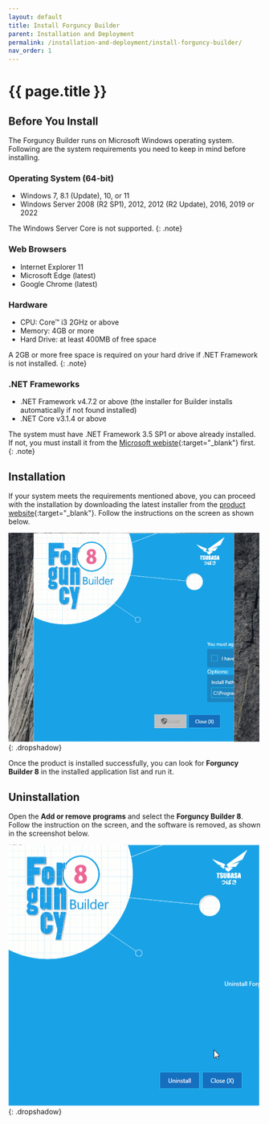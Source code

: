 ```yaml
---
layout: default
title: Install Forguncy Builder
parent: Installation and Deployment
permalink: /installation-and-deployment/install-forguncy-builder/
nav_order: 1
---
```


# {{ page.title }}

## Before You Install
The Forguncy Builder runs on Microsoft Windows operating system. Following are the system requirements you need to keep in mind before installing.

### Operating System (64-bit)
- Windows 7, 8.1 (Update), 10, or 11
- Windows Server 2008 (R2 SP1), 2012, 2012 (R2 Update), 2016, 2019 or 2022

The Windows Server Core is not supported.
{: .note}

### Web Browsers
- Internet Explorer 11
- Microsoft Edge (latest)
- Google Chrome (latest)

### Hardware
- CPU: Core™ i3 2GHz or above
- Memory: 4GB or more
- Hard Drive: at least 400MB of free space

A 2GB or more free space is required on your hard drive if .NET Framework is not installed.
{: .note}

### .NET Frameworks
- .NET Framework v4.7.2 or above (the installer for Builder installs automatically if not found installed)
- .NET Core v3.1.4 or above

The system must have .NET Framework 3.5 SP1 or above already installed. If not, you must install it from the [Microsoft webiste](https://dotnet.microsoft.com/en-us/download/dotnet-framework/net35-sp1){:target="_blank"} first.
{: .note}

## Installation
If your system meets the requirements mentioned above, you can proceed with the installation by downloading the latest installer from the [product website](https://www.forguncy.net/){:target="_blank"}. Follow the instructions on the screen as shown below.

![builder-install](/assets/images/product-images/builder-install.gif)
{: .dropshadow}

Once the product is installed successfully, you can look for **Forguncy Builder 8** in the installed application list and run it.

## Uninstallation
Open the **Add or remove programs** and select the **Forguncy Builder 8**. Follow the instruction on the screen, and the software is removed, as shown in the screenshot below. 


![builder-uninstall](/assets/images/product-images/builder-uninstall.gif)
{: .dropshadow}